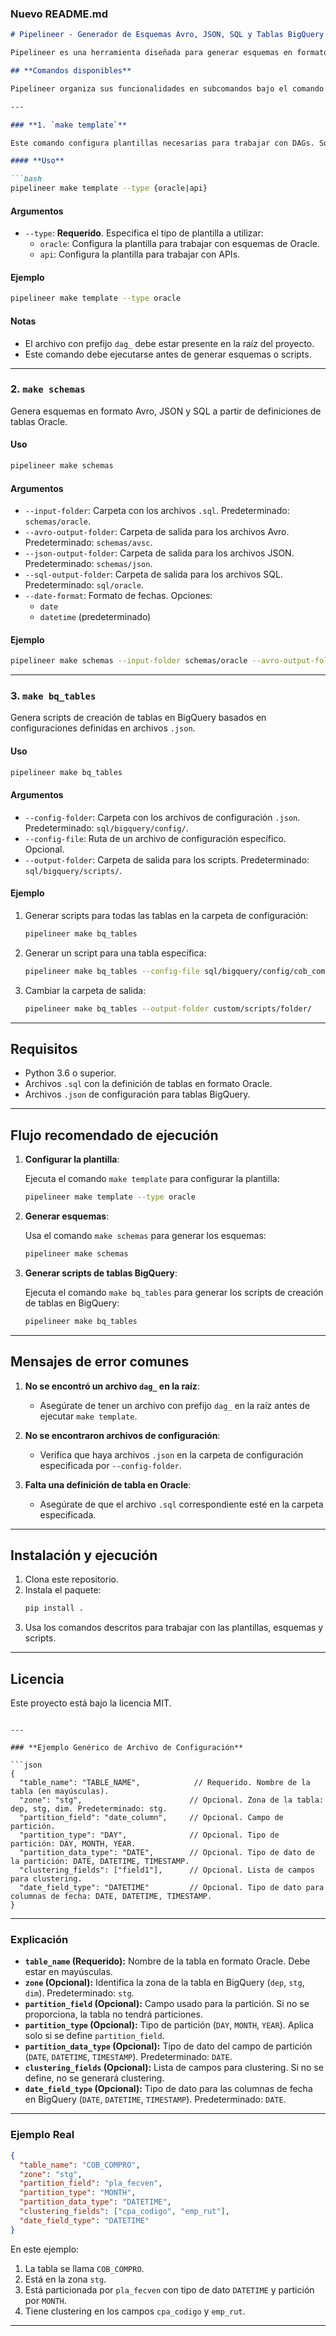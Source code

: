 ### **Nuevo README.md**

```markdown
# Pipelineer - Generador de Esquemas Avro, JSON, SQL y Tablas BigQuery

Pipelineer es una herramienta diseñada para generar esquemas en formato Avro, JSON y SQL desde definiciones de tablas Oracle en formato `.sql`. También permite la generación automatizada de scripts de creación de tablas en BigQuery basados en configuraciones personalizadas.

## **Comandos disponibles**

Pipelineer organiza sus funcionalidades en subcomandos bajo el comando principal `make`.

---

### **1. `make template`**

Este comando configura plantillas necesarias para trabajar con DAGs. Sobrescribe el contenido de un archivo con prefijo `dag_` en la raíz del proyecto usando una plantilla predefinida.

#### **Uso**

```bash
pipelineer make template --type {oracle|api}
```

#### **Argumentos**

- `--type`: **Requerido**. Especifica el tipo de plantilla a utilizar:
  - `oracle`: Configura la plantilla para trabajar con esquemas de Oracle.
  - `api`: Configura la plantilla para trabajar con APIs.

#### **Ejemplo**

```bash
pipelineer make template --type oracle
```

#### **Notas**

- El archivo con prefijo `dag_` debe estar presente en la raíz del proyecto.
- Este comando debe ejecutarse antes de generar esquemas o scripts.

---

### **2. `make schemas`**

Genera esquemas en formato Avro, JSON y SQL a partir de definiciones de tablas Oracle.

#### **Uso**

```bash
pipelineer make schemas
```

#### **Argumentos**

- `--input-folder`: Carpeta con los archivos `.sql`. Predeterminado: `schemas/oracle`.
- `--avro-output-folder`: Carpeta de salida para los archivos Avro. Predeterminado: `schemas/avsc`.
- `--json-output-folder`: Carpeta de salida para los archivos JSON. Predeterminado: `schemas/json`.
- `--sql-output-folder`: Carpeta de salida para los archivos SQL. Predeterminado: `sql/oracle`.
- `--date-format`: Formato de fechas. Opciones:
  - `date`
  - `datetime` (predeterminado)

#### **Ejemplo**

```bash
pipelineer make schemas --input-folder schemas/oracle --avro-output-folder schemas/avsc
```

---

### **3. `make bq_tables`**

Genera scripts de creación de tablas en BigQuery basados en configuraciones definidas en archivos `.json`.

#### **Uso**

```bash
pipelineer make bq_tables
```

#### **Argumentos**

- `--config-folder`: Carpeta con los archivos de configuración `.json`. Predeterminado: `sql/bigquery/config/`.
- `--config-file`: Ruta de un archivo de configuración específico. Opcional.
- `--output-folder`: Carpeta de salida para los scripts. Predeterminado: `sql/bigquery/scripts/`.

#### **Ejemplo**

1. Generar scripts para todas las tablas en la carpeta de configuración:

   ```bash
   pipelineer make bq_tables
   ```

2. Generar un script para una tabla específica:

   ```bash
   pipelineer make bq_tables --config-file sql/bigquery/config/cob_compro.json
   ```

3. Cambiar la carpeta de salida:

   ```bash
   pipelineer make bq_tables --output-folder custom/scripts/folder/
   ```

---

## **Requisitos**

- Python 3.6 o superior.
- Archivos `.sql` con la definición de tablas en formato Oracle.
- Archivos `.json` de configuración para tablas BigQuery.

---

## **Flujo recomendado de ejecución**

1. **Configurar la plantilla**:

   Ejecuta el comando `make template` para configurar la plantilla:

   ```bash
   pipelineer make template --type oracle
   ```

2. **Generar esquemas**:

   Usa el comando `make schemas` para generar los esquemas:

   ```bash
   pipelineer make schemas
   ```

3. **Generar scripts de tablas BigQuery**:

   Ejecuta el comando `make bq_tables` para generar los scripts de creación de tablas en BigQuery:

   ```bash
   pipelineer make bq_tables
   ```

---

## **Mensajes de error comunes**

1. **No se encontró un archivo `dag_` en la raíz**:
   - Asegúrate de tener un archivo con prefijo `dag_` en la raíz antes de ejecutar `make template`.

2. **No se encontraron archivos de configuración**:
   - Verifica que haya archivos `.json` en la carpeta de configuración especificada por `--config-folder`.

3. **Falta una definición de tabla en Oracle**:
   - Asegúrate de que el archivo `.sql` correspondiente esté en la carpeta especificada.

---

## **Instalación y ejecución**

1. Clona este repositorio.
2. Instala el paquete:
   ```bash
   pip install .
   ```
3. Usa los comandos descritos para trabajar con las plantillas, esquemas y scripts.

---

## **Licencia**

Este proyecto está bajo la licencia MIT.
```

---

### **Ejemplo Genérico de Archivo de Configuración**

```json
{
  "table_name": "TABLE_NAME",            // Requerido. Nombre de la tabla (en mayúsculas).
  "zone": "stg",                        // Opcional. Zona de la tabla: dep, stg, dim. Predeterminado: stg.
  "partition_field": "date_column",     // Opcional. Campo de partición.
  "partition_type": "DAY",              // Opcional. Tipo de partición: DAY, MONTH, YEAR.
  "partition_data_type": "DATE",        // Opcional. Tipo de dato de la partición: DATE, DATETIME, TIMESTAMP.
  "clustering_fields": ["field1"],      // Opcional. Lista de campos para clustering.
  "date_field_type": "DATETIME"         // Opcional. Tipo de dato para columnas de fecha: DATE, DATETIME, TIMESTAMP.
}
```

---

### **Explicación**

- **`table_name` (Requerido):** Nombre de la tabla en formato Oracle. Debe estar en mayúsculas.
- **`zone` (Opcional):** Identifica la zona de la tabla en BigQuery (`dep`, `stg`, `dim`). Predeterminado: `stg`.
- **`partition_field` (Opcional):** Campo usado para la partición. Si no se proporciona, la tabla no tendrá particiones.
- **`partition_type` (Opcional):** Tipo de partición (`DAY`, `MONTH`, `YEAR`). Aplica solo si se define `partition_field`.
- **`partition_data_type` (Opcional):** Tipo de dato del campo de partición (`DATE`, `DATETIME`, `TIMESTAMP`). Predeterminado: `DATE`.
- **`clustering_fields` (Opcional):** Lista de campos para clustering. Si no se define, no se generará clustering.
- **`date_field_type` (Opcional):** Tipo de dato para las columnas de fecha en BigQuery (`DATE`, `DATETIME`, `TIMESTAMP`). Predeterminado: `DATE`.

---

### **Ejemplo Real**

```json
{
  "table_name": "COB_COMPRO",
  "zone": "stg",
  "partition_field": "pla_fecven",
  "partition_type": "MONTH",
  "partition_data_type": "DATETIME",
  "clustering_fields": ["cpa_codigo", "emp_rut"],
  "date_field_type": "DATETIME"
}
```

En este ejemplo:

1. La tabla se llama `COB_COMPRO`.
2. Está en la zona `stg`.
3. Está particionada por `pla_fecven` con tipo de dato `DATETIME` y partición por `MONTH`.
4. Tiene clustering en los campos `cpa_codigo` y `emp_rut`.

---
